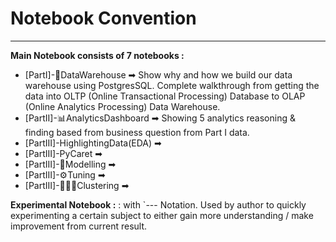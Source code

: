 # Notebook Convention
---
**Main Notebook consists of 7 notebooks :** 
* [PartI]-👷DataWarehouse ➡ Show why and how we build our data  warehouse using PostgresSQL. Complete walkthrough from getting the data into OLTP (Online Transactional Processing) Database to OLAP (Online Analytics Processing) Data Warehouse.
* [PartII]-📊AnalyticsDashboard ➡ Showing 5 analytics reasoning & finding  based from business question from Part I data.
* [PartIII]-HighlightingData(EDA) ➡ 
* [PartIII]-PyCaret ➡ 
* [PartIII]-🔨Modelling ➡ 
* [PartIII]-⚙️Tuning ➡ 
* [PartIII]-🧑‍🤝‍🧑Clustering ➡ 

**Experimental Notebook :**
: with `<year>-<month>-<date>-<Topic> Notation. Used by author to quickly experimenting a certain subject to either gain more understanding / make improvement from current result.